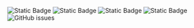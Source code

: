 ![Static Badge](https://img.shields.io/badge/blacklists-60-000000) ![Static Badge](https://img.shields.io/badge/blacklisted-3102432-cc0000) ![Static Badge](https://img.shields.io/badge/whitelisted-2242-00CC00) ![Static Badge](https://img.shields.io/badge/streaming_blacklist-28107-000000) ![GitHub issues](https://img.shields.io/github/issues/fabriziosalmi/blacklists)
